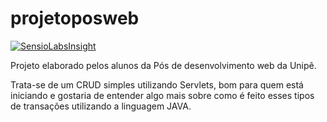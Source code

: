 # projetoposweb

[![SensioLabsInsight](https://insight.sensiolabs.com/projects/81bae356-db35-473d-9ac8-a576cad336ed/big.png)](https://insight.sensiolabs.com/projects/81bae356-db35-473d-9ac8-a576cad336ed)

Projeto elaborado pelos alunos da Pós de desenvolvimento web da Unipê.

Trata-se de um CRUD simples utilizando Servlets, bom para quem está iniciando e gostaria de entender algo mais sobre como é feito esses tipos de transações utilizando a linguagem JAVA.


